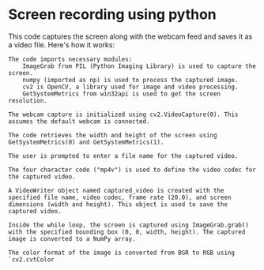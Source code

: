 # Screen recording using python

This code captures the screen along with the webcam feed and saves it as a video file. Here's how it works:

    The code imports necessary modules:
        ImageGrab from PIL (Python Imaging Library) is used to capture the screen.
        numpy (imported as np) is used to process the captured image.
        cv2 is OpenCV, a library used for image and video processing.
        GetSystemMetrics from win32api is used to get the screen resolution.

    The webcam capture is initialized using cv2.VideoCapture(0). This assumes the default webcam is connected.

    The code retrieves the width and height of the screen using GetSystemMetrics(0) and GetSystemMetrics(1).

    The user is prompted to enter a file name for the captured video.

    The four character code ("mp4v") is used to define the video codec for the captured video.

    A VideoWriter object named captured_video is created with the specified file name, video codec, frame rate (20.0), and screen dimensions (width and height). This object is used to save the captured video.

    Inside the while loop, the screen is captured using ImageGrab.grab() with the specified bounding box (0, 0, width, height). The captured image is converted to a NumPy array.

    The color format of the image is converted from BGR to RGB using `cv2.cvtColor
